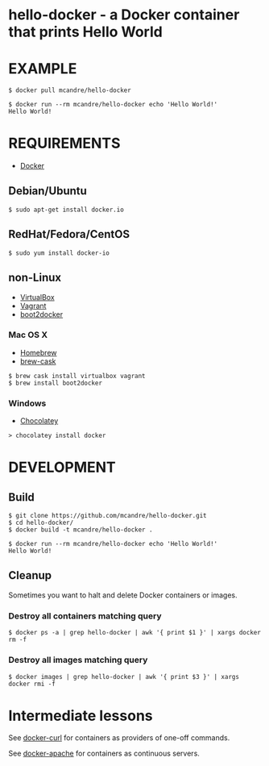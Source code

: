 # hello-docker - a Docker container that prints Hello World

# EXAMPLE

```
$ docker pull mcandre/hello-docker

$ docker run --rm mcandre/hello-docker echo 'Hello World!'
Hello World!
```

# REQUIREMENTS

* [Docker](https://www.docker.com/)

## Debian/Ubuntu

```
$ sudo apt-get install docker.io
```

## RedHat/Fedora/CentOS

```
$ sudo yum install docker-io
```

## non-Linux

* [VirtualBox](https://www.virtualbox.org/)
* [Vagrant](https://www.vagrantup.com/)
* [boot2docker](http://boot2docker.io/)

### Mac OS X

* [Homebrew](http://brew.sh/)
* [brew-cask](http://caskroom.io/)

```
$ brew cask install virtualbox vagrant
$ brew install boot2docker
```

### Windows

* [Chocolatey](https://chocolatey.org/)

```
> chocolatey install docker
```

# DEVELOPMENT

## Build

```
$ git clone https://github.com/mcandre/hello-docker.git
$ cd hello-docker/
$ docker build -t mcandre/hello-docker .

$ docker run --rm mcandre/hello-docker echo 'Hello World!'
Hello World!
```

## Cleanup

Sometimes you want to halt and delete Docker containers or images.

### Destroy all containers matching query

```
$ docker ps -a | grep hello-docker | awk '{ print $1 }' | xargs docker rm -f
```

### Destroy all images matching query

```
$ docker images | grep hello-docker | awk '{ print $3 }' | xargs docker rmi -f
```

# Intermediate lessons

See [docker-curl](https://github.com/mcandre/docker-curl) for containers as providers of one-off commands.

See [docker-apache](https://github.com/mcandre/docker-apache) for containers as continuous servers.
